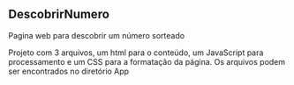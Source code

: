 ## DescobrirNumero
Pagina web para descobrir um número sorteado

Projeto com 3 arquivos, um html para o conteúdo, um JavaScript para processamento e um CSS para a formatação da página.
Os arquivos podem ser encontrados no diretório App
